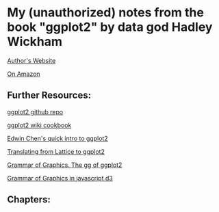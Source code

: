 My (unauthorized) notes from the book "ggplot2" by data god Hadley Wickham
========================================

[Author's Website](http://had.co.nz/)

[On Amazon](http://www.amazon.com/ggplot2-Elegant-Graphics-Data-Analysis/dp/0387981403/ref=sr_1_1?ie=UTF8&qid=1334184667&sr=8-1)


Further Resources:
-------------------
[ggplot2 github repo](https://github.com/hadley/ggplot2/wiki)

[ggplot2 wiki cookbook](http://wiki.stdout.org/rcookbook/Graphs/)

[Edwin Chen's quick intro to ggplot2](http://blog.echen.me/2012/01/17/quick-introduction-to-ggplot2/)

[Translating from Lattice to ggplot2](http://learnr.wordpress.com/)

[Grammar of Graphics. The gg of ggplot2](http://www.amazon.com/The-Grammar-Graphics-Leland-Wilkinson/dp/0387987746)

[Grammar of Graphics in javascript d3](http://polychart.com/)

Chapters:
---------------------------
<!--TODO-->


